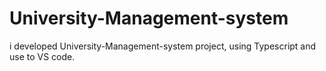 # University-Management-system
i developed University-Management-system project, using Typescript and use to VS code. 
